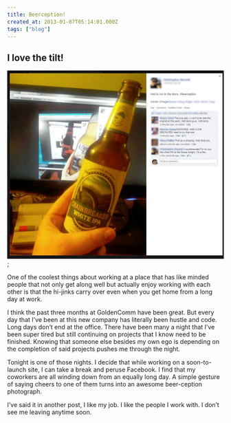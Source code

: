 ```yaml
---
title: Beerception!
created_at: 2013-01-07T05:14:01.000Z
tags: ["blog"]
---
```


## I love the tilt!

![Beerception](/assets/images/beerception2.jpg);

One of the coolest things about working at a place that has like minded people that not only get along well but actually enjoy working with each other is that the hi-jinks carry over even when you get home from a long day at work.

I think the past three months at GoldenComm have been great. But every day that I’ve been at this new company has literally been hustle and code. Long days don’t end at the office. There have been many a night that I’ve been super tired but still continuing on projects that I know need to be finished. Knowing that someone else besides my own ego is depending on the completion of said projects pushes me through the night.

Tonight is one of those nights. I decide that while working on a soon-to-launch site, I can take a break and peruse Facebook. I find that my coworkers are all winding down from an equally long day. A simple gesture of saying cheers to one of them turns into an awesome beer-ception photograph.

I’ve said it in another post, I like my job. I like the people I work with. I don’t see me leaving anytime soon.

